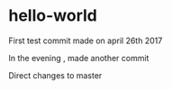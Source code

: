 # hello-world

First test commit made on april 26th 2017

In the evening , made another commit

Direct changes to master

